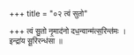 +++
title = "०२ त्वं सुतो"

+++
त्वं सु॒तो नृ॒माद॑नो दध॒न्वान्म॑त्स॒रिन्त॑मः ।  
इन्द्रा॑य सू॒रिरन्ध॑सा ॥